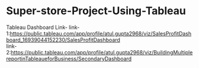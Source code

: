 # Super-store-Project-Using-Tableau
Tableau Dashboard Link-
link-1:https://public.tableau.com/app/profile/atul.gupta2968/viz/SalesProfitDashboard_16939044152230/SalesProfitDashboard       
link-2:https://public.tableau.com/app/profile/atul.gupta2968/viz/BuildingMultiplereportinTableaueforBusiness/SecondaryDashboard
